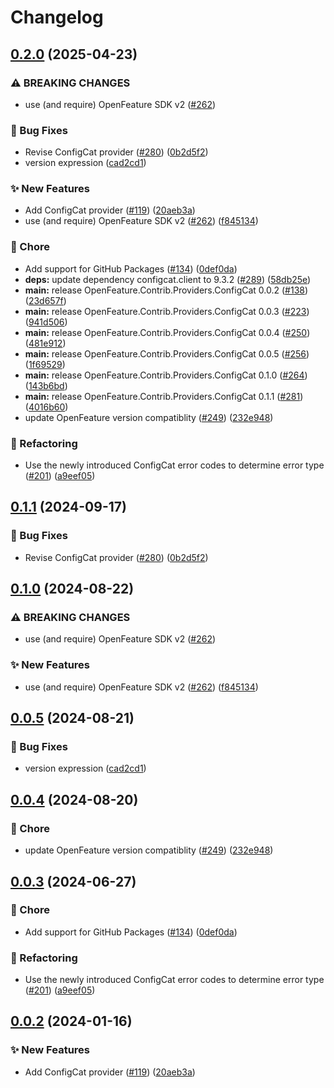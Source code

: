 # Changelog

## [0.2.0](https://github.com/Tazmainiandevil/dotnet-sdk-contrib/compare/OpenFeature.Contrib.Providers.ConfigCat-v0.1.1...OpenFeature.Contrib.Providers.ConfigCat-v0.2.0) (2025-04-23)


### ⚠ BREAKING CHANGES

* use (and require) OpenFeature SDK v2 ([#262](https://github.com/Tazmainiandevil/dotnet-sdk-contrib/issues/262))

### 🐛 Bug Fixes

* Revise ConfigCat provider ([#280](https://github.com/Tazmainiandevil/dotnet-sdk-contrib/issues/280)) ([0b2d5f2](https://github.com/Tazmainiandevil/dotnet-sdk-contrib/commit/0b2d5f29490ad16ee5efde55d31354e0322c6f86))
* version expression ([cad2cd1](https://github.com/Tazmainiandevil/dotnet-sdk-contrib/commit/cad2cd166d0c25753b37189f044c3a585cda0fad))


### ✨ New Features

* Add ConfigCat provider ([#119](https://github.com/Tazmainiandevil/dotnet-sdk-contrib/issues/119)) ([20aeb3a](https://github.com/Tazmainiandevil/dotnet-sdk-contrib/commit/20aeb3a471227571fdc47a46a6292e0b59c9b3a5))
* use (and require) OpenFeature SDK v2 ([#262](https://github.com/Tazmainiandevil/dotnet-sdk-contrib/issues/262)) ([f845134](https://github.com/Tazmainiandevil/dotnet-sdk-contrib/commit/f84513438586457087ac47fd40629912f2ec473a))


### 🧹 Chore

* Add support for GitHub Packages ([#134](https://github.com/Tazmainiandevil/dotnet-sdk-contrib/issues/134)) ([0def0da](https://github.com/Tazmainiandevil/dotnet-sdk-contrib/commit/0def0da173e2f327b7381eba043b6e99ae8f26fe))
* **deps:** update dependency configcat.client to 9.3.2 ([#289](https://github.com/Tazmainiandevil/dotnet-sdk-contrib/issues/289)) ([58db25e](https://github.com/Tazmainiandevil/dotnet-sdk-contrib/commit/58db25ee63a6a9ba72ba06032630197dea1bcbaf))
* **main:** release OpenFeature.Contrib.Providers.ConfigCat 0.0.2 ([#138](https://github.com/Tazmainiandevil/dotnet-sdk-contrib/issues/138)) ([23d657f](https://github.com/Tazmainiandevil/dotnet-sdk-contrib/commit/23d657fccc2613e000fb731f26b5b1620b014bde))
* **main:** release OpenFeature.Contrib.Providers.ConfigCat 0.0.3 ([#223](https://github.com/Tazmainiandevil/dotnet-sdk-contrib/issues/223)) ([941d506](https://github.com/Tazmainiandevil/dotnet-sdk-contrib/commit/941d506e7dfa1ebdcb3bee8b0609fe4a7540152c))
* **main:** release OpenFeature.Contrib.Providers.ConfigCat 0.0.4 ([#250](https://github.com/Tazmainiandevil/dotnet-sdk-contrib/issues/250)) ([481e912](https://github.com/Tazmainiandevil/dotnet-sdk-contrib/commit/481e912a7a5e34d0aa8d4cee1ef55f5a288d915f))
* **main:** release OpenFeature.Contrib.Providers.ConfigCat 0.0.5 ([#256](https://github.com/Tazmainiandevil/dotnet-sdk-contrib/issues/256)) ([1f69529](https://github.com/Tazmainiandevil/dotnet-sdk-contrib/commit/1f69529da7e94b4d33c14d09e94cca65033a3329))
* **main:** release OpenFeature.Contrib.Providers.ConfigCat 0.1.0 ([#264](https://github.com/Tazmainiandevil/dotnet-sdk-contrib/issues/264)) ([143b6bd](https://github.com/Tazmainiandevil/dotnet-sdk-contrib/commit/143b6bdb4ab7ce34c578bce050608ceaa074b3c6))
* **main:** release OpenFeature.Contrib.Providers.ConfigCat 0.1.1 ([#281](https://github.com/Tazmainiandevil/dotnet-sdk-contrib/issues/281)) ([4016b60](https://github.com/Tazmainiandevil/dotnet-sdk-contrib/commit/4016b60871e5cd7595ac8a0faea317522c37e2e8))
* update OpenFeature version compatiblity ([#249](https://github.com/Tazmainiandevil/dotnet-sdk-contrib/issues/249)) ([232e948](https://github.com/Tazmainiandevil/dotnet-sdk-contrib/commit/232e948a0916ca10612f85343e2eecebca107090))


### 🔄 Refactoring

* Use the newly introduced ConfigCat error codes to determine error type ([#201](https://github.com/Tazmainiandevil/dotnet-sdk-contrib/issues/201)) ([a9eef05](https://github.com/Tazmainiandevil/dotnet-sdk-contrib/commit/a9eef0559d2eb2ab53249c585ddae5ad74c98328))

## [0.1.1](https://github.com/open-feature/dotnet-sdk-contrib/compare/OpenFeature.Contrib.Providers.ConfigCat-v0.1.0...OpenFeature.Contrib.Providers.ConfigCat-v0.1.1) (2024-09-17)


### 🐛 Bug Fixes

* Revise ConfigCat provider ([#280](https://github.com/open-feature/dotnet-sdk-contrib/issues/280)) ([0b2d5f2](https://github.com/open-feature/dotnet-sdk-contrib/commit/0b2d5f29490ad16ee5efde55d31354e0322c6f86))

## [0.1.0](https://github.com/open-feature/dotnet-sdk-contrib/compare/OpenFeature.Contrib.Providers.ConfigCat-v0.0.5...OpenFeature.Contrib.Providers.ConfigCat-v0.1.0) (2024-08-22)


### ⚠ BREAKING CHANGES

* use (and require) OpenFeature SDK v2 ([#262](https://github.com/open-feature/dotnet-sdk-contrib/issues/262))

### ✨ New Features

* use (and require) OpenFeature SDK v2 ([#262](https://github.com/open-feature/dotnet-sdk-contrib/issues/262)) ([f845134](https://github.com/open-feature/dotnet-sdk-contrib/commit/f84513438586457087ac47fd40629912f2ec473a))

## [0.0.5](https://github.com/open-feature/dotnet-sdk-contrib/compare/OpenFeature.Contrib.Providers.ConfigCat-v0.0.4...OpenFeature.Contrib.Providers.ConfigCat-v0.0.5) (2024-08-21)


### 🐛 Bug Fixes

* version expression ([cad2cd1](https://github.com/open-feature/dotnet-sdk-contrib/commit/cad2cd166d0c25753b37189f044c3a585cda0fad))

## [0.0.4](https://github.com/open-feature/dotnet-sdk-contrib/compare/OpenFeature.Contrib.Providers.ConfigCat-v0.0.3...OpenFeature.Contrib.Providers.ConfigCat-v0.0.4) (2024-08-20)


### 🧹 Chore

* update OpenFeature version compatiblity ([#249](https://github.com/open-feature/dotnet-sdk-contrib/issues/249)) ([232e948](https://github.com/open-feature/dotnet-sdk-contrib/commit/232e948a0916ca10612f85343e2eecebca107090))

## [0.0.3](https://github.com/open-feature/dotnet-sdk-contrib/compare/OpenFeature.Contrib.Providers.ConfigCat-v0.0.2...OpenFeature.Contrib.Providers.ConfigCat-v0.0.3) (2024-06-27)


### 🧹 Chore

* Add support for GitHub Packages ([#134](https://github.com/open-feature/dotnet-sdk-contrib/issues/134)) ([0def0da](https://github.com/open-feature/dotnet-sdk-contrib/commit/0def0da173e2f327b7381eba043b6e99ae8f26fe))


### 🔄 Refactoring

* Use the newly introduced ConfigCat error codes to determine error type ([#201](https://github.com/open-feature/dotnet-sdk-contrib/issues/201)) ([a9eef05](https://github.com/open-feature/dotnet-sdk-contrib/commit/a9eef0559d2eb2ab53249c585ddae5ad74c98328))

## [0.0.2](https://github.com/open-feature/dotnet-sdk-contrib/compare/OpenFeature.Contrib.Providers.ConfigCat-v0.0.1...OpenFeature.Contrib.Providers.ConfigCat-v0.0.2) (2024-01-16)


### ✨ New Features

* Add ConfigCat provider ([#119](https://github.com/open-feature/dotnet-sdk-contrib/issues/119)) ([20aeb3a](https://github.com/open-feature/dotnet-sdk-contrib/commit/20aeb3a471227571fdc47a46a6292e0b59c9b3a5))
